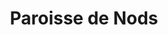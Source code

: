 ---
title: Paroisse de Nods
name: Nods
site: https://parefnods.ch/
territoire:
    - Nods
NPA:
    - 2518
region: Lac-en-Ciel
---